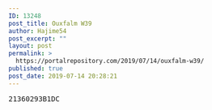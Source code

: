 ```yaml
---
ID: 13248
post_title: Ouxfalm W39
author: Hajime54
post_excerpt: ""
layout: post
permalink: >
  https://portalrepository.com/2019/07/14/ouxfalm-w39/
published: true
post_date: 2019-07-14 20:28:21
---
```

<pre>21360293B1DC</pre>
